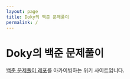 ```yaml
---
layout: page
title: Doky의 백준 문제풀이
permalink: /
---
```


# Doky의 백준 문제풀이

[백준 문제풀이 레포](https://github.com/dokysp/acmicpc-practice)를 아카이빙하는 위키 사이트입니다.
